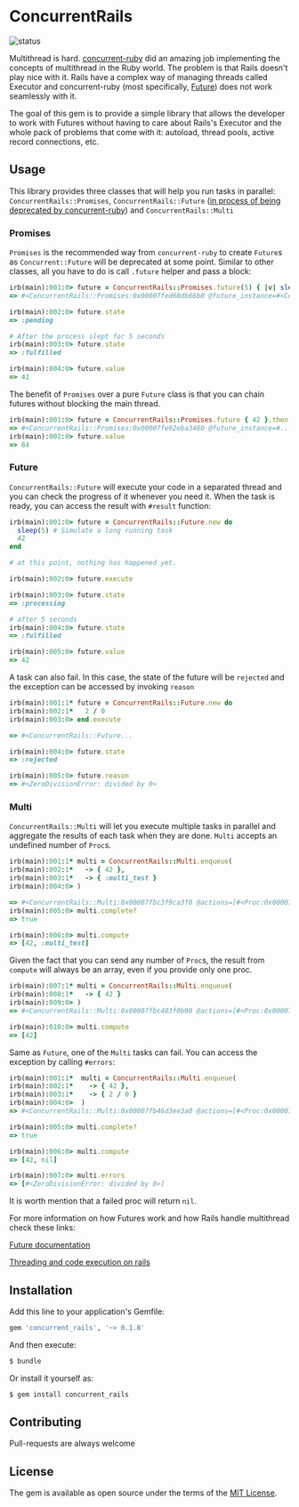# ConcurrentRails

![status](https://github.com/luizkowalski/concurrent_rails/actions/workflows/ruby.yml/badge.svg?branch=master)

Multithread is hard. [concurrent-ruby](https://github.com/ruby-concurrency/concurrent-ruby) did an amazing job
implementing the concepts of multithread in the Ruby world. The problem is that Rails doesn't play nice with it. Rails have a complex way of managing threads called Executor and concurrent-ruby (most specifically, [Future](https://github.com/ruby-concurrency/concurrent-ruby/blob/master/docs-source/future.md)) does not work seamlessly with it.

The goal of this gem is to provide a simple library that allows the developer to work with Futures without having to care about Rails's Executor and the whole pack of problems that come with it: autoload, thread pools, active record connections, etc.

## Usage

This library provides three classes that will help you run tasks in parallel: `ConcurrentRails::Promises`,  `ConcurrentRails::Future` ([in process of being deprecated by concurrent-ruby](https://github.com/ruby-concurrency/concurrent-ruby#deprecated)) and `ConcurrentRails::Multi`

### Promises

`Promises` is the recommended way from `concurrent-ruby` to create `Future`s as `Concurrent::Future` will be deprecated at some point.
Similar to other classes, all you have to do is call `.future` helper and pass a block:

```ruby
irb(main):001:0> future = ConcurrentRails::Promises.future(5) { |v| sleep(v); 42 }
=> #<ConcurrentRails::Promises:0x00007fed68db66b0 @future_instance=#<Concurrent::Promises::Future

irb(main):002:0> future.state
=> :pending

# After the process slept for 5 seconds
irb(main):003:0> future.state
=> :fulfilled

irb(main):004:0> future.value
=> 42
```

The benefit of `Promises` over a pure `Future` class is that you can chain futures without blocking the main thread.

```ruby
irb(main):001:0> future = ConcurrentRails::Promises.future { 42 }.then { |v| v * 2 }
=> #<ConcurrentRails::Promises:0x00007fe92eba3460 @future_instance=#...
irb(main):002:0> future.value
=> 84
```

### Future

`ConcurrentRails::Future` will execute your code in a separated thread and you can check the progress of it whenever you need it. When the task is ready, you can access the result with `#result` function:

```ruby
irb(main):001:0> future = ConcurrentRails::Future.new do
  sleep(5) # Simulate a long running task
  42
end

# at this point, nothing has happened yet.

irb(main):002:0> future.execute

irb(main):003:0> future.state
=> :processing

# after 5 seconds
irb(main):004:0> future.state
=> :fulfilled

irb(main):005:0> future.value
=> 42
```

A task can also fail. In this case, the state of the future will be `rejected` and the exception can be accessed by invoking `reason`

```ruby
irb(main):001:1* future = ConcurrentRails::Future.new do
irb(main):002:1*   2 / 0
irb(main):003:0> end.execute

=> #<ConcurrentRails::Future...

irb(main):004:0> future.state
=> :rejected

irb(main):005:0> future.reason
=> #<ZeroDivisionError: divided by 0>
```

### Multi

`ConcurrentRails::Multi` will let you execute multiple tasks in parallel and aggregate the results of each task when they are done. `Multi` accepts an undefined number of `Proc`s.

```ruby
irb(main):001:1* multi = ConcurrentRails::Multi.enqueue(
irb(main):002:1*   -> { 42 },
irb(main):003:1*   -> { :multi_test }
irb(main):004:0> )

=> #<ConcurrentRails::Multi:0x00007fbc3f9ca3f8 @actions=[#<Proc:0x00007fbc3f9ca470..
irb(main):005:0> multi.complete?
=> true

irb(main):006:0> multi.compute
=> [42, :multi_test]
```

Given the fact that you can send any number of `Proc`s, the result from `compute` will always be an array, even if you provide only one proc.

```ruby
irb(main):007:1* multi = ConcurrentRails::Multi.enqueue(
irb(main):008:1*   -> { 42 }
irb(main):009:0> )
=> #<ConcurrentRails::Multi:0x00007fbc403f0b98 @actions=[#<Proc:0x00007...

irb(main):010:0> multi.compute
=> [42]
```

Same as `Future`, one of the `Multi` tasks can fail. You can access the exception by calling `#errors`:

```ruby
irb(main):001:1*  multi = ConcurrentRails::Multi.enqueue(
irb(main):002:1*    -> { 42 },
irb(main):003:1*    -> { 2 / 0 }
irb(main):004:0>  )
=> #<ConcurrentRails::Multi:0x00007fb46d3ee3a0 @actions=[#<Proc:0x00007..

irb(main):005:0> multi.complete?
=> true

irb(main):006:0> multi.compute
=> [42, nil]

irb(main):007:0> multi.errors
=> [#<ZeroDivisionError: divided by 0>]
```

It is worth mention that a failed proc will return `nil`.

For more information on how Futures work and how Rails handle multithread check these links:

[Future documentation](https://github.com/ruby-concurrency/concurrent-ruby/blob/master/docs-source/future.md)

[Threading and code execution on rails](https://guides.rubyonrails.org/threading_and_code_execution.html)

## Installation

Add this line to your application's Gemfile:

```ruby
gem 'concurrent_rails', '~> 0.1.8'
```

And then execute:

```bash
$ bundle
```

Or install it yourself as:

```bash
$ gem install concurrent_rails
```

## Contributing

Pull-requests are always welcome

## License

The gem is available as open source under the terms of the [MIT License](https://opensource.org/licenses/MIT).
